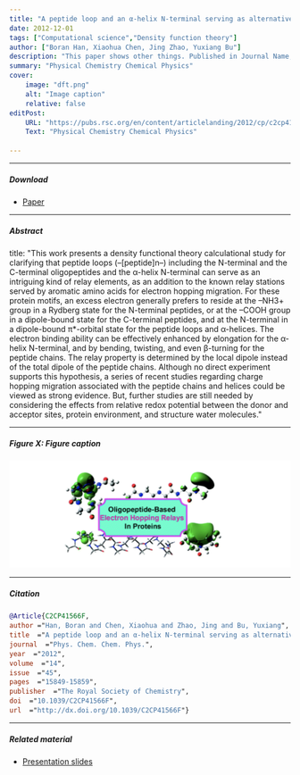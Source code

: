 ```yaml
---
title: "A peptide loop and an α-helix N-terminal serving as alternative electron hopping relays in proteins" 
date: 2012-12-01
tags: ["Computational science","Density function theory"]
author: ["Boran Han, Xiaohua Chen, Jing Zhao, Yuxiang Bu"]
description: "This paper shows other things. Published in Journal Name, 2015." 
summary: "Physical Chemistry Chemical Physics" 
cover:
    image: "dft.png"
    alt: "Image caption"
    relative: false
editPost:
    URL: "https://pubs.rsc.org/en/content/articlelanding/2012/cp/c2cp41566f/unauth"
    Text: "Physical Chemistry Chemical Physics"

---
```


---

##### Download

+ [Paper](https://pubs.rsc.org/en/content/articlelanding/2012/cp/c2cp41566f/unauth)

---

##### Abstract

title: "This work presents a density functional theory calculational study for clarifying that peptide loops (–[peptide]n–) including the N-terminal and the C-terminal oligopeptides and the α-helix N-terminal can serve as an intriguing kind of relay elements, as an addition to the known relay stations served by aromatic amino acids for electron hopping migration. For these protein motifs, an excess electron generally prefers to reside at the –NH3+ group in a Rydberg state for the N-terminal peptides, or at the –COOH group in a dipole-bound state for the C-terminal peptides, and at the N-terminal in a dipole-bound π*-orbital state for the peptide loops and α-helices. The electron binding ability can be effectively enhanced by elongation for the α-helix N-terminal, and by bending, twisting, and even β-turning for the peptide chains. The relay property is determined by the local dipole instead of the total dipole of the peptide chains. Although no direct experiment supports this hypothesis, a series of recent studies regarding charge hopping migration associated with the peptide chains and helices could be viewed as strong evidence. But, further studies are still needed by considering the effects from relative redox potential between the donor and acceptor sites, protein environment, and structure water molecules." 


---

##### Figure X: Figure caption

![](dft.png)

---

##### Citation


```BibTeX
@Article{C2CP41566F,
author ="Han, Boran and Chen, Xiaohua and Zhao, Jing and Bu, Yuxiang",
title  ="A peptide loop and an α-helix N-terminal serving as alternative electron hopping relays in proteins",
journal  ="Phys. Chem. Chem. Phys.",
year  ="2012",
volume  ="14",
issue  ="45",
pages  ="15849-15859",
publisher  ="The Royal Society of Chemistry",
doi  ="10.1039/C2CP41566F",
url  ="http://dx.doi.org/10.1039/C2CP41566F"}
```

---

##### Related material

+ [Presentation slides](presentation2.pdf)


